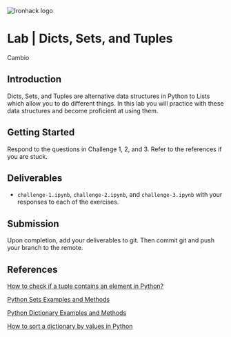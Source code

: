 
![Ironhack logo](https://i.imgur.com/1QgrNNw.png)
# Lab | Dicts, Sets, and Tuples
Cambio

## Introduction

Dicts, Sets, and Tuples are alternative data structures in Python to Lists which allow you to do different things. In this lab you will practice with these data structures and become proficient at using them.

## Getting Started

Respond to the questions in Challenge 1, 2, and 3. Refer to the references if you are stuck.

## Deliverables

- `challenge-1.ipynb`, `challenge-2.ipynb`, and `challenge-3.ipynb` with your responses to each of the exercises.

## Submission

Upon completion, add your deliverables to git. Then commit git and push your branch to the remote.

## References

[How to check if a tuple contains an element in Python?](https://stackoverflow.com/questions/17920147/how-to-check-if-a-tuple-contains-an-element-in-python)

[Python Sets Examples and Methods](https://www.w3schools.com/python/python_sets.asp)

[Python Dictionary Examples and Methods](https://www.w3schools.com/python/python_dictionaries.asp)

[How to sort a dictionary by values in Python](http://thomas-cokelaer.info/blog/2017/12/how-to-sort-a-dictionary-by-values-in-python/)